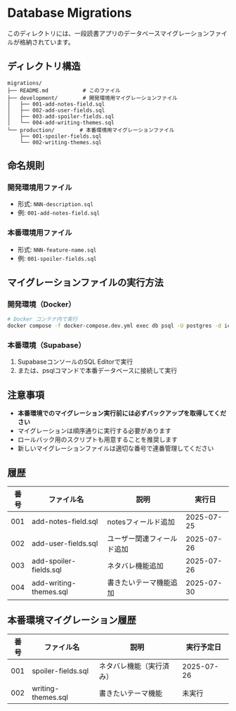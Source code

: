 # Database Migrations

このディレクトリには、一段読書アプリのデータベースマイグレーションファイルが格納されています。

## ディレクトリ構造

```
migrations/
├── README.md           # このファイル
├── development/        # 開発環境用マイグレーションファイル
│   ├── 001-add-notes-field.sql
│   ├── 002-add-user-fields.sql
│   ├── 003-add-spoiler-fields.sql
│   └── 004-add-writing-themes.sql
└── production/        # 本番環境用マイグレーションファイル
    ├── 001-spoiler-fields.sql
    └── 002-writing-themes.sql
```

## 命名規則

### 開発環境用ファイル
- 形式: `NNN-description.sql`
- 例: `001-add-notes-field.sql`

### 本番環境用ファイル
- 形式: `NNN-feature-name.sql`
- 例: `001-spoiler-fields.sql`

## マイグレーションファイルの実行方法

### 開発環境（Docker）
```bash
# Docker コンテナ内で実行
docker compose -f docker-compose.dev.yml exec db psql -U postgres -d ichidan_dokusho -f /path/to/migration.sql
```

### 本番環境（Supabase）
1. SupabaseコンソールのSQL Editorで実行
2. または、psqlコマンドで本番データベースに接続して実行

## 注意事項

- **本番環境でのマイグレーション実行前には必ずバックアップを取得してください**
- マイグレーションは順序通りに実行する必要があります
- ロールバック用のスクリプトも用意することを推奨します
- 新しいマイグレーションファイルは適切な番号で連番管理してください

## 履歴

| 番号 | ファイル名 | 説明 | 実行日 |
|------|------------|------|--------|
| 001 | add-notes-field.sql | notesフィールド追加 | 2025-07-25 |
| 002 | add-user-fields.sql | ユーザー関連フィールド追加 | 2025-07-26 |
| 003 | add-spoiler-fields.sql | ネタバレ機能追加 | 2025-07-26 |
| 004 | add-writing-themes.sql | 書きたいテーマ機能追加 | 2025-07-30 |

## 本番環境マイグレーション履歴

| 番号 | ファイル名 | 説明 | 実行予定日 |
|------|------------|------|-----------|
| 001 | spoiler-fields.sql | ネタバレ機能（実行済み） | 2025-07-26 |
| 002 | writing-themes.sql | 書きたいテーマ機能 | 未実行 |